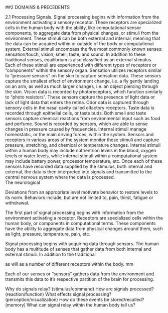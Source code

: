 ##2 DOMAINS & PRECEDENTS

2.1 Processing Signals. Signal processing begins with information from the environment activating a sensory receptor. These receptors are specialized cells in the human body with the ability, like computational sensor components, to aggregate data from physical changes, or stimuli from the environment. These stimuli can be both external and internal, meaning that the data can be acquired within or outside of the body or computational system. 
External stimuli encompass the five most commonly known senses: sensation/touch, vision, smell, taste, and sound. In addition to these traditional senses, equilibrium is also classified as an external stimulus. 
Each of these stimuli are experienced with different types of receptors or “components” within the sensory organ. Sensation utilizes receptors similar to “pressure sensors” on the skin to capture sensation data. These sensors capture the smallest effect of environment change, i.e. a fly gently landing on an arm, as well as much larger changes, i.e. an object piercing through the skin. Vision data is recorded by photoreceptors, which function similarly to “photo resistors”. These sensors capture the presence of light data or lack of light data that enters the retina. Odor data is captured through sensory cells in the nasal cavity called olfactory receptors. Taste data is recorded through epithelial cells, or taste buds. Both smell and taste sensors capture chemical reactions from environmental input such as food and perfume. Sound is recorded by sensors, which are able to sense changes in pressure caused by frequencies. 
Internal stimuli manage homeostatic, or the main driving forces, within the system. Sensors and receptors in various areas of the system monitor these stimuli and capture pressure, stretching, and chemical or temperature changes. Internal stimuli within a human body may include nutrient/ion levels in the blood, oxygen levels or water levels, while internal stimuli within a computational system may include battery power, processor temperature, etc. 
Once each of these sensors have recorded data supplied by the stimulus, both internal and external, the data is then interpreted into signals and transmitted to the central nervous system where the data is processed.  
The neurological 

Deviations from an appropriate level motivate behavior to restore levels to its norm.  Behaviors include, but are not limited to, pain, thirst, fatigue or withdrawal. 

The first part of signal processing begins with information from the environment activating a receptor. Receptors are specialized cells within the human body, or components in computational terms. These components have the ability to aggregate data from physical changes around them, such as light, pressure, temperature, pain, etc.  

Signal processing begins with acquiring data through sensors. The human body has a multitude of senses that gather data from both internal and external stimuli. In addition to the traditional  

as will as a number of different receptors within the body. mm

Each of our senses or “sensors” gathers data from the environment and transmits this data to it’s respective partition of the brain for processing. 

Why do signals relay? (stimulus/command)
How are signals processed? (reaction/function)
What effects signal processing? (perception/visualization)
How do these events be stored/recalled? (memory)
What can signal relay within the human body tell us?
